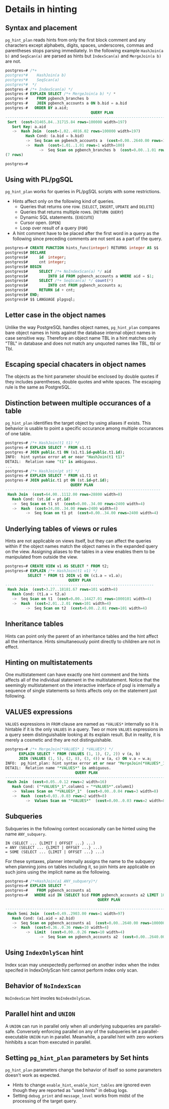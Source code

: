 # Details in hinting

## Syntax and placement

`pg_hint_plan` reads hints from only the first block comment and any characters
except alphabets, digits, spaces, underscores, commas and parentheses stops
parsing immediately. In the following example `HashJoin(a b)` and `SeqScan(a)`
are parsed as hints but `IndexScan(a)` and `MergeJoin(a b)` are not.

```sql
postgres=# /*+
postgres*#    HashJoin(a b)
postgres*#    SeqScan(a)
postgres*#  */
postgres-# /*+ IndexScan(a) */
postgres-# EXPLAIN SELECT /*+ MergeJoin(a b) */ *
postgres-#    FROM pgbench_branches b
postgres-#    JOIN pgbench_accounts a ON b.bid = a.bid
postgres-#   ORDER BY a.aid;
                                      QUERY PLAN
---------------------------------------------------------------------------------------
 Sort  (cost=31465.84..31715.84 rows=100000 width=197)
   Sort Key: a.aid
   ->  Hash Join  (cost=1.02..4016.02 rows=100000 width=197)
         Hash Cond: (a.bid = b.bid)
         ->  Seq Scan on pgbench_accounts a  (cost=0.00..2640.00 rows=100000 width=97)
         ->  Hash  (cost=1.01..1.01 rows=1 width=100)
               ->  Seq Scan on pgbench_branches b  (cost=0.00..1.01 rows=1 width=100)
(7 rows)

postgres=#
```

## Using with PL/pgSQL

`pg_hint_plan` works for queries in PL/pgSQL scripts with some restrictions.

-   Hints affect only on the following kind of queries.
    -   Queries that returns one row. (`SELECT`, `INSERT`, `UPDATE` and `DELETE`)
    -   Queries that returns multiple rows. (`RETURN QUERY`)
    -   Dynamic SQL statements. (`EXECUTE`)
    -   Cursor open. (`OPEN`)
    -   Loop over result of a query (`FOR`)
-   A hint comment have to be placed after the first word in a query as the
    following since preceding comments are not sent as a part of the query.

```sql
postgres=# CREATE FUNCTION hints_func(integer) RETURNS integer AS $$
postgres$# DECLARE
postgres$#     id  integer;
postgres$#     cnt integer;
postgres$# BEGIN
postgres$#     SELECT /*+ NoIndexScan(a) */ aid
postgres$#         INTO id FROM pgbench_accounts a WHERE aid = $1;
postgres$#     SELECT /*+ SeqScan(a) */ count(*)
postgres$#         INTO cnt FROM pgbench_accounts a;
postgres$#     RETURN id + cnt;
postgres$# END;
postgres$# $$ LANGUAGE plpgsql;
```

## Letter case in the object names

Unlike the way PostgreSQL handles object names, `pg_hint_plan` compares bare
object names in hints against the database internal object names in case
sensitive way. Therefore an object name TBL in a hint matches only "TBL" in
database and does not match any unquoted names like TBL, tbl or Tbl.

## Escaping special chacaters in object names

The objects as the hint parameter should be enclosed by double quotes if they
includes parentheses, double quotes and white spaces. The escaping rule is the
same as PostgreSQL.

## Distinction between multiple occurances of a table

`pg_hint_plan` identifies the target object by using aliases if exists. This
behavior is usable to point a specific occurance among multiple occurances of
one table.

```sql
postgres=# /*+ HashJoin(t1 t1) */
postgres-# EXPLAIN SELECT * FROM s1.t1
postgres-# JOIN public.t1 ON (s1.t1.id=public.t1.id);
INFO:  hint syntax error at or near "HashJoin(t1 t1)"
DETAIL:  Relation name "t1" is ambiguous.
...
postgres=# /*+ HashJoin(pt st) */
postgres-# EXPLAIN SELECT * FROM s1.t1 st
postgres-# JOIN public.t1 pt ON (st.id=pt.id);
                             QUERY PLAN
---------------------------------------------------------------------
 Hash Join  (cost=64.00..1112.00 rows=28800 width=8)
   Hash Cond: (st.id = pt.id)
   ->  Seq Scan on t1 st  (cost=0.00..34.00 rows=2400 width=4)
   ->  Hash  (cost=34.00..34.00 rows=2400 width=4)
         ->  Seq Scan on t1 pt  (cost=0.00..34.00 rows=2400 width=4)
```

## Underlying tables of views or rules

Hints are not applicable on views itself, but they can affect the queries
within if the object names match the object names in the expanded query on the
view. Assigning aliases to the tables in a view enables them to be manipulated
from outside the view.

```sql
postgres=# CREATE VIEW v1 AS SELECT * FROM t2;
postgres=# EXPLAIN /*+ HashJoin(t1 v1) */
          SELECT * FROM t1 JOIN v1 ON (c1.a = v1.a);
                            QUERY PLAN
------------------------------------------------------------------
 Hash Join  (cost=3.27..18181.67 rows=101 width=8)
   Hash Cond: (t1.a = t2.a)
   ->  Seq Scan on t1  (cost=0.00..14427.01 rows=1000101 width=4)
   ->  Hash  (cost=2.01..2.01 rows=101 width=4)
         ->  Seq Scan on t2  (cost=0.00..2.01 rows=101 width=4)
```

## Inheritance tables

Hints can point only the parent of an inheritance tables and the hint affect
all the inheritance. Hints simultaneously point directly to children are not in
effect.

## Hinting on multistatements

One multistatement can have exactly one hint comment and the hints affects all
of the individual statement in the multistatement. Notice that the seemingly
multistatement on the interactive interface of psql is internally a sequence of
single statements so hints affects only on the statement just following.

## VALUES expressions

`VALUES` expressions in `FROM` clause are named as `*VALUES*` internally so it
is hintable if it is the only `VALUES` in a query. Two or more `VALUES`
expressions in a query seem distinguishable looking at its explain result. But
in reality, it is merely a cosmetic and they are not distinguishable.

```sql
postgres=# /*+ MergeJoin(*VALUES*_1 *VALUES*) */
      EXPLAIN SELECT * FROM (VALUES (1, 1), (2, 2)) v (a, b)
      JOIN (VALUES (1, 5), (2, 8), (3, 4)) w (a, c) ON v.a = w.a;
INFO:  pg_hint_plan: hint syntax error at or near "MergeJoin(*VALUES*_1 *VALUES*) "
DETAIL:  Relation name "*VALUES*" is ambiguous.
                               QUERY PLAN
-------------------------------------------------------------------------
 Hash Join  (cost=0.05..0.12 rows=2 width=16)
   Hash Cond: ("*VALUES*_1".column1 = "*VALUES*".column1)
   ->  Values Scan on "*VALUES*_1"  (cost=0.00..0.04 rows=3 width=8)
   ->  Hash  (cost=0.03..0.03 rows=2 width=8)
         ->  Values Scan on "*VALUES*"  (cost=0.00..0.03 rows=2 width=8)
```

## Subqueries

Subqueries in the following context occasionally can be hinted using the name
`ANY_subquery`.

    IN (SELECT ... {LIMIT | OFFSET ...} ...)
    = ANY (SELECT ... {LIMIT | OFFSET ...} ...)
    = SOME (SELECT ... {LIMIT | OFFSET ...} ...)

For these syntaxes, planner internally assigns the name to the subquery when
planning joins on tables including it, so join hints are applicable on such
joins using the implicit name as the following.

```sql
postgres=# /*+HashJoin(a1 ANY_subquery)*/
postgres=# EXPLAIN SELECT *
postgres=#    FROM pgbench_accounts a1
postgres=#   WHERE aid IN (SELECT bid FROM pgbench_accounts a2 LIMIT 10);
                                         QUERY PLAN

---------------------------------------------------------------------------------------------
 Hash Semi Join  (cost=0.49..2903.00 rows=1 width=97)
   Hash Cond: (a1.aid = a2.bid)
   ->  Seq Scan on pgbench_accounts a1  (cost=0.00..2640.00 rows=100000 width=97)
   ->  Hash  (cost=0.36..0.36 rows=10 width=4)
         ->  Limit  (cost=0.00..0.26 rows=10 width=4)
               ->  Seq Scan on pgbench_accounts a2  (cost=0.00..2640.00 rows=100000 width=4)
```

## Using `IndexOnlyScan` hint

Index scan may unexpectedly performed on another index when the index specifed
in IndexOnlyScan hint cannot perform index only scan.

## Behavior of `NoIndexScan`

`NoIndexScan` hint involes `NoIndexOnlyScan`.

## Parallel hint and `UNION`

A `UNION` can run in parallel only when all underlying subqueries are
parallel-safe. Conversely enforcing parallel on any of the subqueries let a
parallel-executable `UNION` run in parallel. Meanwhile, a parallel hint with
zero workers hinhibits a scan from executed in parallel.

## Setting `pg_hint_plan` parameters by Set hints

`pg_hint_plan` parameters change the behavior of itself so some parameters
doesn't work as expected.

-   Hints to change `enable_hint`, `enable_hint_tables` are ignored even though
    they are reported as "used hints" in debug logs.
-   Setting `debug_print` and `message_level` works from midst of the
    processing of the target query.
